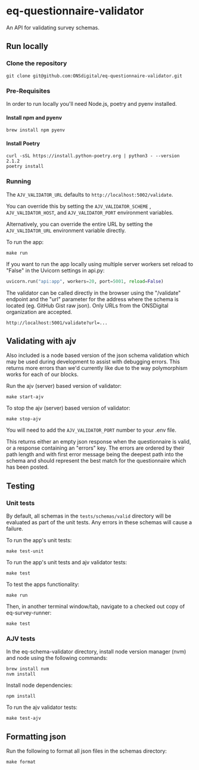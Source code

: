 # eq-questionnaire-validator

An API for validating survey schemas.


## Run locally

### Clone the repository

``` shell
git clone git@github.com:ONSdigital/eq-questionnaire-validator.git
```

### Pre-Requisites

In order to run locally you'll need Node.js, poetry and pyenv installed.

#### Install npm and pyenv
``` shell
brew install npm pyenv
```

#### Install Poetry
``` shell
curl -sSL https://install.python-poetry.org | python3 - --version 2.1.2
poetry install
```

### Running

The `AJV_VALIDATOR_URL` defaults to `http://localhost:5002/validate`.

You can override this by setting the `AJV_VALIDATOR_SCHEME` , `AJV_VALIDATOR_HOST`, and `AJV_VALIDATOR_PORT` environment variables.

Alternatively, you can override the entire URL by setting the `AJV_VALIDATOR_URL` environment variable directly.

To run the app:
``` shell
make run
```

If you want to run the app locally using multiple server workers set reload to "False" in the Uvicorn settings in api.py:
``` python
uvicorn.run("api:app", workers=20, port=5001, reload=False)
```

The validator can be called directly in the browser using the "/validate" endpoint and the "url" parameter for the address where the schema is located (eg. GitHub Gist raw json). Only URLs from the ONSDigital organization are accepted.
```
http://localhost:5001/validate?url=...
```


## Validating with ajv

Also included is a node based version of the json schema validation which may be used during development to assist with
debugging errors. This returns more errors than we'd currently like due to the way polymorphism works for each of our
blocks.

Run the ajv (server) based version of validator:
``` shell
make start-ajv
```

To stop the ajv (server) based version of validator:
``` shell
make stop-ajv
```
You will need to add the `AJV_VALIDATOR_PORT` number to your .env file.

This returns either an empty json response when the questionnaire is valid, or a response containing an "errors" key.
The errors are ordered by their path length and with first error message being the deepest path into the schema and
should represent the best match for the questionnaire which has been posted.


## Testing

### Unit tests

By default, all schemas in the `tests/schemas/valid` directory will be evaluated as part of the unit tests.
Any errors in these schemas will cause a failure.

To run the app's unit tests:
``` shell
make test-unit
```

To run the app's unit tests and ajv validator tests:
``` shell
make test
```

To test the apps functionality:
``` shell
make run
```

Then, in another terminal window/tab, navigate to a checked out copy of eq-survey-runner:
``` shell
make test
```

### AJV tests

In the eq-schema-validator directory, install node version manager (nvm) and node using the following commands:
``` shell
brew install nvm
nvm install
```

Install node dependencies:

``` shell
npm install
```

To run the ajv validator tests:

``` shell
make test-ajv
```


## Formatting json

Run the following to format all json files in the schemas directory:

``` shell
make format
```
